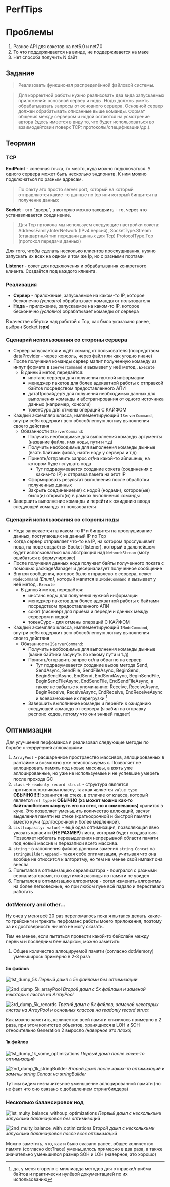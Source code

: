 # PerfTips

# Проблемы

1. Разное API для сокетов на net6.0 и net7.0
2. То что поддерживается на винде, не поддерживается на маке
3. Нет способа получить N байт

## Задание

> Реализовать функционал распределённой файловой системы.
 
> Для корректной работы нужно реализовать два вида запускаемых приложений: основной сервер и ноды.
> Ноды должны уметь обрабатывазать запросы от основного сервера. 
> Основной сервер должен обрабатывать описанные выше команды. 
> Формат общения между сервером и нодой остаются на усмотрение автора (здесь имеется в виду то, что будет использоваться во взаимодейтсвии поверх TCP: протоколы/спецификации/др.).

## Теормин

### TCP

**EndPoint** - конечная точка, то место, куда можно подключаться. У одного сервера может быть несколько эндпоинтв.
К ним можно подключаться по разным адресам.

> По факту это просто server:port, который на который отправляются какие-то данные по tcp или который биндится на получение данных

**Socket** - это "дверь", в которую можно заходяить - то, через что устанавливается соединение.

> Для Tcp пртокола мы используем следующие настройки сокета:
> AddressFamily.InterNetwork (IPv4 версия),
> SocketType.Stream (стандартный тип передачи данных для Tcp)
> ProtocolType.Tcp (протокол передачи данных)

Для того, чтобы сделать несколько клиентов прослушивания, нужно запускать их всех на одном и том же Ip, но с разными портами

**Listener** - сокет для подключения и обрабатывания конкретного клиента. Создаётся под каждого клиента.

### Реализация

- **Сервер** - приложение, запускаемое на каком-то IP, которое бесконечно _(условно)_ обрабатывает команды от пользователя
- **Нода** - приложение, запускаемое на каком-то IP, которое бесконечно _(условно)_ обрабатывает команды от сервера

В качестве обёртки над работой с Tcp, как было указазано ранее, выбран Socket (**зря**)

### Сценарий использования со стороны сервера

- Сервер запускается и ждёт команд от пользователя (посредством dataProvider - через консоль, через файл или как угодно иначе)
- После получения команды сервер мапит полученную команду из инпут формата в `IServerCommand` и вызывает у неё метод `.Execute`
  - В данный метод передаётся: 
    - инстанс сервера для получения нужной информации
    - менеджер пакетов для более адекватной работы с отправкой байтов посредством предоставленного АПИ
    - датаПровайдерБ для получения необходимых данных для выполнения команды и абстрагирования от одного источника данных (например, консоли)
    - токенСурс для отмены операций С КАЙФОМ
- Каждый экземпляр класса, имплементирующий `IServerCommand`, внутри себя содержит всю обособленную логику выполнения своего действия
  - Обязанности `IServerCommand`:
    - Получить необходимые для выполнения команды аргументы (название файла, имя ноды, пути и т.д)
    - Получить необходимые для выполнения команды дынные (взять байтики файла, найти ноду у сервера и т.д)
    - Принять/отправить запрос от/на какой-то айпишник, на котором будет слушать нода
      - Тут подразумевается создание сокета (соединения с каким-то IP) и отправка пакета на этот IP  
    - Сформировать результат выполнения после обработки полученных данных
    - Закрыть соединение(ия) с нодой (нодами), которое(ые) было(и) открыто(ы) в рамках выполнения команды
- Завершить выполнение команды и перейти к ожиданию ввода следующей команды от пользователя

### Сценарий использования со стороны ноды

- Нода запускается на каком-то IP и биндится на прослушивание данных, поступающих на данный IP по Tcp
- Когда сервер отправляет что-то на IP, на котором прослушивает нода, на ноде создаётся Socket (listener), который в дальнейшем будет использоваться как 
абстракция над `NetworkStream` (могу ошибаться в формулировке)
- После получения данных нода получает байты полученного поката с помощью packageManager и десериализует полученное сообщение
- Внутри сообщения, которое было отправлено с сервера, лежет `NodeCommand` _(Enum)_, который мапится в `INodeCommand` и вызывает у неё метод `.Execute`
  - В данный метод передаётся:
    - инстанс ноды для получения нужной информации
    - менеджер пакетов для более адекватной работы с байтами посредством предоставленного АПИ
    - сокет (лисенер) для приёма и передачи данных между сервером и нодой
    - токенСурс - для отмены операций С КАЙФОМ
- Каждый экземпляр класса, имплементирующий `INodeCommand`, внутри себя содержит всю обособленную логику выполнения своего действия
    - Обязанности `IServerCommand`:
        - Получить необходимые для выполнения команды дынные (какие байтики засунуть по какому пути и т.д)
        - Принять/отправить запрос от/на обратно на сервер
            - Тут подразумевается создание вызов метода Send, SendAsync, SendFile, SendFileAsync, BeginSend, BeginSendAsync, EndSend, EndSendAsync, BeginSendFile, BeginSendFileAsync, EndSendFile, EndSendFileAsync, а также не забытые к упоминанию: Receive, ReceiveAsync, BeginReceive, ReceiveAsync, EndReceive, EndReceiveAsync и всевозможные их перегрузки [^1]
        - Завершить выполнение команды и перейти к ожиданию следующей команды от сервера (я забил на отправку респонс кодов, потому что они энивей падает)

[^1]:  да, у меня сгорело с миллиарда мeтодов для отправки/приёма байтов и практически нулёвой документацией по их использованию

## Оптимизации

Для улучшения перфоманса я реализовал следующие методы по борьбе с ~~коррупцией~~ аллокациями:

1. `ArrayPool` - расшаренное пространство массивов, аллоцированных в рантайме и возможно уже неиспользуемых. Позволяет не аллоцировать память под новые массивы, а взять уже аллоцированные, но уже не используемые и не успевшие умереть после прохода GC
2. `class` -> `readonly record struct` - структура является противоположником классу, так как является `value type` **ОБЫЧНО!!!!!** хранится на стеке, в отличие от класса, который является `ref type` и **ОБЫЧНО (хз может можно как-то байтолюбством засунуть его на стек, но я сомневаюсь)** хранится в куче.
Это позволяет уменьшить количество аллокаций, засчэт выделения памяти на стеке (краткосрочной и быстрой памяти) вместо кучи (долгосрочной и более медленной).
3. `List(capasity: value)` - ещё одна оптимизация, позволяющая явно указать капасити **(НЕ РАЗМЕР)** листа, который будет создаваться. Позволяет избегать перевыделения непрерывной области памяти под новый массив и перезаписи всего массива.
4. `string` - в заполнения файлов данными заменил `string.Concat` на `stringBuilder.Append` - такая себе оптимизация, учитывая что она вообще не относится к алгоритму, но тем не менее свой импакт она внесла
5. Попытался в оптимизацию сериализатора - поигрался с разными сериализаторами, но ощутимой разницы по памяти не увидел
6. Попытался в оптимизацию алгоритмов - хотел изменить алгоритмы на более легковесные, но при любом пуке всё падало и переставало работать

### dotMemory and other...

Ну очев у меня всё 20 раз переломалось пока я пытался делать какие-то трейсинги и трекать перфоманс работы моего приложения, поэтому за их достоверность ничего не могу сказать.

Тем не менее, если пытаться провести какой-то бейслайн между первым и последним бенчмарком, можно заметить:

1. Общее количество аллоцируемой памяти (согласно dotMemory) уменьширось примерно в 2-3 раза

#### 5к файлов

![1st_dump_5k](Docs/Images/1st_dump_5k.jpg)
*Первый дамп с 5к файлами без оптимизаций*

![2nd_dump_5k_arrayPool](Docs/Images/2nd_dump_5k_arrayPool.jpg)
*Второй дамп с 5к файлами и заменой некоторых листов на ArrayPool*

![3rd_dump_5k_records](Docs/Images/3rd_dump_5k_records.jpg)
*Третий дамп с 5к файлов, заменой некоторых листов на ArrayPool и основных классов на readonly record struct*

Как можно заметить, количество всей памяти снизилось примерно в 2 раза, при этом колитство объектов, хранящихся в LOH и SOH относительно Generation 2 выросло _(наверное это плохо)_

#### 1к файлов

![1st_dump_1k_some_optimizations](Docs/Images/1st_dump_1k_some_optimizations.jpg)
*Первый дамп после _каких-то_ оптимизаций*

![2nd_dump_1k_stringBuilder](Docs/Images/2nd_dump_1k_stringBuilder.jpg)
*Второй дамп после _каких-то_ оптимизаций и замены string.Concat на stringBuilder*

Тут мы видим незначитеьное уменьшение аллоцированной памяти (но не факт что оно связано с добавлением стрингбилдера)

### Несколько балансировок нод

![1st_multy_balance_withoup_optimizations](Docs/Images/1st_multy_balance_withoup_optimizations.jpg)
*Первый дамп с несколькими запусками балансировок без оптимизаций*

![2nd_multy_balance_with_optimizations](Docs/Images/2nd_multy_balance_with_optimizations.jpg)
*Второй дамп с несколькими запусками балансировок после _всех_ оптимизаций*

Можно заметить, что, как и было сказано ранее, общее количество памяти (согласно dotTrace) уменьшилось примерно в два раза, а также значительно уменьшился размер SOH и LOH (наверное, это хорошо)